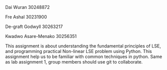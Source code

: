 Dai Wuran 30248872

Fre Ashal 30231900

De-graft Godwyll 30263217

Kwadwo Asare-Menako 30256351

This assignment is about understanding the fundamental principles of LSE, and programming practical Non-linear LSE problem using Python. This assignment help us to be familiar with common techniques in python. Same as lab assignment 1, group members should use git to collaborate.
